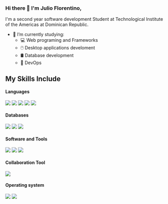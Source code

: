 ### Hi there 👋 I'm Julio Florentino,

I'm a second year software development Student at Technological Institute of the Americas at Dominican Republic.

- 🌱 I’m currently studying:
	- 💻 Web programing and Frameworks 
	- 🖱️ Desktop applications develoment 
  - 🛢️ Database development 
  - 🐳 DevOps 


## My Skills Include

<h4> Languages </h4>
<span> 
  <img src="https://img.shields.io/badge/HTML-%23E34F26.svg?logo=html5&logoColor=white">
  <img src="https://img.shields.io/badge/CSS-639?logo=css&logoColor=fff">
  <img src="https://img.shields.io/badge/JavaScript-F7DF1E?logo=javascript&logoColor=000">
  <img src="https://img.shields.io/badge/Java-%23ED8B00.svg?logo=openjdk&logoColor=white">
  <img src="https://custom-icon-badges.demolab.com/badge/C%23-%23239120.svg?logo=cshrp&logoColor=white">
</span>

<h4> Databases </h4>
<span>
  <img src="https://img.shields.io/badge/MySQL-4479A1?logo=mysql&logoColor=fff">
  <img src="https://custom-icon-badges.demolab.com/badge/Microsoft%20SQL%20Server-CC2927?logo=mssqlserver-white&logoColor=white">
  <img src="https://custom-icon-badges.demolab.com/badge/Oracle-F80000?logo=oracle&logoColor=fff">
</span>

<h4>Software and Tools</h4>
<span>
  <img src="https://img.shields.io/badge/Git-F05032?logo=git&logoColor=fff">
  <img src="https://custom-icon-badges.demolab.com/badge/Visual%20Studio%20Code-0078d7.svg?logo=vsc&logoColor=white">
  <img src="https://custom-icon-badges.demolab.com/badge/Visual%20Studio-5C2D91.svg?&logo=visualstudio&logoColor=white">

  
  
  
</span>

<h4>Collaboration Tool</h4>
<span>
  <img src="https://img.shields.io/badge/Jira-0052CC?logo=jira&logoColor=fff">
</span>

<h4>Operating system</h4>
<span>
  <img src="https://custom-icon-badges.demolab.com/badge/Windows-0078D6?logo=windows11&logoColor=white">
  <img src="https://img.shields.io/badge/Kali%20Linux-557C94?logo=kalilinux&logoColor=fff">
</span>
